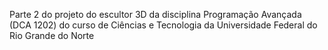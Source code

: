 Parte 2 do projeto do escultor 3D da disciplina Programação Avançada (DCA 1202) do curso de Ciências e Tecnologia da Universidade Federal do Rio Grande do Norte
